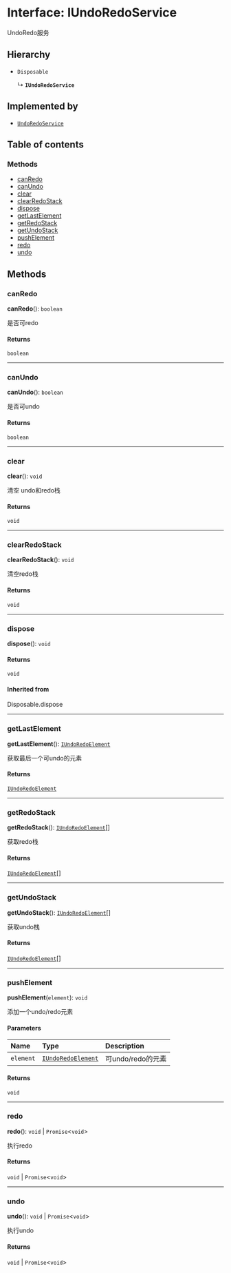 # Interface: IUndoRedoService

UndoRedo服务

## Hierarchy

* `Disposable`

  ↳ **`IUndoRedoService`**

## Implemented by

* [`UndoRedoService`](/auto-docs/free-history-plugin/classes/UndoRedoService.md)

## Table of contents

### Methods

* [canRedo](/auto-docs/free-history-plugin/interfaces/IUndoRedoService.md#canredo)
* [canUndo](/auto-docs/free-history-plugin/interfaces/IUndoRedoService.md#canundo)
* [clear](/auto-docs/free-history-plugin/interfaces/IUndoRedoService.md#clear)
* [clearRedoStack](/auto-docs/free-history-plugin/interfaces/IUndoRedoService.md#clearredostack)
* [dispose](/auto-docs/free-history-plugin/interfaces/IUndoRedoService.md#dispose)
* [getLastElement](/auto-docs/free-history-plugin/interfaces/IUndoRedoService.md#getlastelement)
* [getRedoStack](/auto-docs/free-history-plugin/interfaces/IUndoRedoService.md#getredostack)
* [getUndoStack](/auto-docs/free-history-plugin/interfaces/IUndoRedoService.md#getundostack)
* [pushElement](/auto-docs/free-history-plugin/interfaces/IUndoRedoService.md#pushelement)
* [redo](/auto-docs/free-history-plugin/interfaces/IUndoRedoService.md#redo)
* [undo](/auto-docs/free-history-plugin/interfaces/IUndoRedoService.md#undo)

## Methods

### canRedo

**canRedo**(): `boolean`

是否可redo

#### Returns

`boolean`

***

### canUndo

**canUndo**(): `boolean`

是否可undo

#### Returns

`boolean`

***

### clear

**clear**(): `void`

清空 undo和redo栈

#### Returns

`void`

***

### clearRedoStack

**clearRedoStack**(): `void`

清空redo栈

#### Returns

`void`

***

### dispose

**dispose**(): `void`

#### Returns

`void`

#### Inherited from

Disposable.dispose

***

### getLastElement

**getLastElement**(): [`IUndoRedoElement`](/auto-docs/free-history-plugin/interfaces/IUndoRedoElement.md)

获取最后一个可undo的元素

#### Returns

[`IUndoRedoElement`](/auto-docs/free-history-plugin/interfaces/IUndoRedoElement.md)

***

### getRedoStack

**getRedoStack**(): [`IUndoRedoElement`](/auto-docs/free-history-plugin/interfaces/IUndoRedoElement.md)\[]

获取redo栈

#### Returns

[`IUndoRedoElement`](/auto-docs/free-history-plugin/interfaces/IUndoRedoElement.md)\[]

***

### getUndoStack

**getUndoStack**(): [`IUndoRedoElement`](/auto-docs/free-history-plugin/interfaces/IUndoRedoElement.md)\[]

获取undo栈

#### Returns

[`IUndoRedoElement`](/auto-docs/free-history-plugin/interfaces/IUndoRedoElement.md)\[]

***

### pushElement

**pushElement**(`element`): `void`

添加一个undo/redo元素

#### Parameters

| Name | Type | Description |
| :------ | :------ | :------ |
| `element` | [`IUndoRedoElement`](/auto-docs/free-history-plugin/interfaces/IUndoRedoElement.md) | 可undo/redo的元素 |

#### Returns

`void`

***

### redo

**redo**(): `void` | `Promise`<`void`>

执行redo

#### Returns

`void` | `Promise`<`void`>

***

### undo

**undo**(): `void` | `Promise`<`void`>

执行undo

#### Returns

`void` | `Promise`<`void`>
